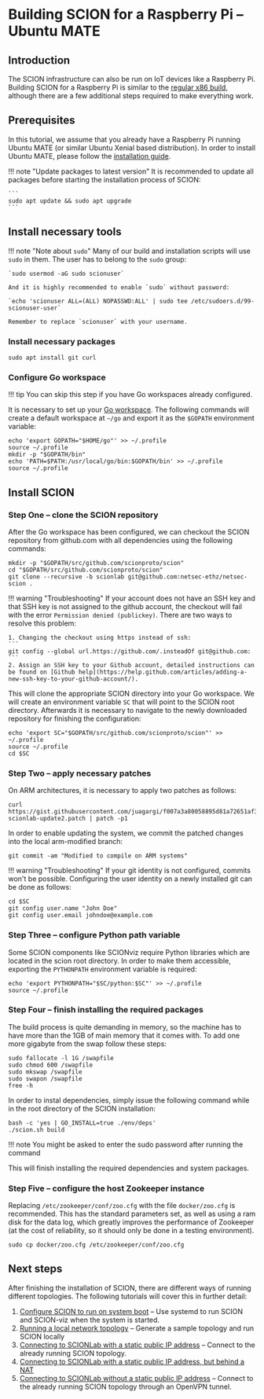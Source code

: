 # Building SCION for a Raspberry Pi &ndash; Ubuntu MATE

## Introduction

The SCION infrastructure can also be run on IoT devices like a Raspberry Pi. Building SCION for a Raspberry Pi is similar to the [regular x86 build](ubuntu_x86_build.md), although there are a few additional steps required to make everything work.

## Prerequisites

In this tutorial, we assume that you already have a Raspberry Pi running Ubuntu MATE (or similar Ubuntu Xenial based distribution). In order to install Ubuntu MATE, please follow the [installation guide](https://ubuntu-mate.org/raspberry-pi/).

!!! note "Update packages to latest version"
    It is recommended to update all packages before starting the installation process of SCION:

    ```
    sudo apt update && sudo apt upgrade
    ```

## Install necessary tools

!!! note "Note about `sudo`"
    Many of our build and installation scripts will use `sudo` in them. The user has to belong to the `sudo` group:

    `sudo usermod -aG sudo scionuser`

    And it is highly recommended to enable `sudo` without password:

    `echo 'scionuser ALL=(ALL) NOPASSWD:ALL' | sudo tee /etc/sudoers.d/99-scionuser-user`

    Remember to replace `scionuser` with your username.


### Install necessary packages

```shell
sudo apt install git curl
```

### Configure Go workspace

!!! tip
    You can skip this step if you have Go workspaces already configured.

It is necessary to set up your [Go workspace](https://golang.org/doc/code.html#GOPATH "Go workspace"). The following commands will create a default workspace at `~/go` and export it as the `$GOPATH` environment variable:

```shell
echo 'export GOPATH="$HOME/go"' >> ~/.profile
source ~/.profile
mkdir -p "$GOPATH/bin"
echo 'PATH=$PATH:/usr/local/go/bin:$GOPATH/bin' >> ~/.profile
source ~/.profile
```

## Install SCION

### Step One &ndash; clone the SCION repository

After the Go workspace has been configured, we can checkout the SCION repository from github.com with all dependencies using the following commands:

```shell
mkdir -p "$GOPATH/src/github.com/scionproto/scion"
cd "$GOPATH/src/github.com/scionproto/scion"
git clone --recursive -b scionlab git@github.com:netsec-ethz/netsec-scion .
```

!!! warning "Troubleshooting"
    If your account does not have an SSH key and that SSH key is not assigned to the github account, the checkout will fail with the error `Permission denied (publickey)`. There are two ways to resolve this problem:

    1. Changing the checkout using https instead of ssh:
    ```
    git config --global url.https://github.com/.insteadOf git@github.com:
    ```
    2. Assign an SSH key to your Github account, detailed instructions can be found on [Github help](https://help.github.com/articles/adding-a-new-ssh-key-to-your-github-account/).

This will clone the appropriate SCION directory into your Go workspace. We will create an environment variable `SC` that will point to the SCION root directory. Afterwards it is necessary to navigate to the newly downloaded repository for finishing the configuration:

```shell
echo 'export SC="$GOPATH/src/github.com/scionproto/scion"' >> ~/.profile
source ~/.profile
cd $SC
```

### Step Two &ndash; apply necessary patches

On ARM architectures, it is necessary to apply two patches as follows:

```shell
curl https://gist.githubusercontent.com/juagargi/f007a3a80058895d81a72651af32cb44/raw/421d8bfecdd225a3b17a18ec1c1e1bf86c436b35/arm-scionlab-update2.patch | patch -p1
```

In order to enable updating the system, we commit the patched changes into the local arm-modified branch:

```shell
git commit -am "Modified to compile on ARM systems"
```

!!! warning "Troubleshooting"
    If your git identity is not configured, commits won't be possible. Configuring the user identity on a newly installed git can be done as follows:

```shell
cd $SC
git config user.name "John Doe"
git config user.email johndoe@example.com
```

### Step Three &ndash; configure Python path variable

Some SCION components like SCIONviz require Python libraries which are located in the scion root directory. In order to make them accessible, exporting the `PYTHONPATH` environment variable is required:

```shell
echo 'export PYTHONPATH="$SC/python:$SC"' >> ~/.profile
source ~/.profile
```

### Step Four &ndash; finish installing the required packages

The build process is quite demanding in memory, so the machine has to have more than the 1GB of main memory that it comes with. To add one more gigabyte from the swap follow these steps:

```shell
sudo fallocate -l 1G /swapfile
sudo chmod 600 /swapfile
sudo mkswap /swapfile
sudo swapon /swapfile
free -h
```

In order to instal dependencies, simply issue the following command while in the root directory of the SCION installation:

```shell
bash -c 'yes | GO_INSTALL=true ./env/deps'
./scion.sh build
```

!!! note
    You might be asked to enter the sudo password after running the command

This will finish installing the required dependencies and system packages.

### Step Five &ndash; configure the host Zookeeper instance

Replacing `/etc/zookeeper/conf/zoo.cfg` with the file `docker/zoo.cfg` is recommended. This has the standard parameters set, as well as using a ram disk for the data log, which greatly improves the performance of Zookeeper (at the cost of reliability, so it should only be done in a testing environment).

```shell
sudo cp docker/zoo.cfg /etc/zookeeper/conf/zoo.cfg
```

## Next steps

After finishing the installation of SCION, there are different ways of running different topologies. The following tutorials will cover this in further detail:

1. [Configure SCION to run on system boot](/scion_tricks/setup_startup.md) &ndash; Use systemd to run SCION and SCION-viz when the system is started.
1. [Running a local network topology](/general_scion_configuration/local_top/) &ndash; Generate a sample topology and run SCION locally
1. [Connecting to SCIONLab with a static public IP address](/general_scion_configuration/public_ip/) &ndash; Connect to the already running SCION topology.
1. [Connecting to SCIONLab with a static public IP address, but behind a NAT](/general_scion_configuration/public_ip_nat/)
1. [Connecting to SCIONLab without a static public IP address](/general_scion_configuration/vpn_setup/) &ndash; Connect to the already running SCION topology through an OpenVPN tunnel.
